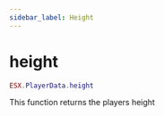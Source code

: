 ```yaml
---
sidebar_label: Height
---
```

# height

```lua
ESX.PlayerData.height
```

This function returns the players height
